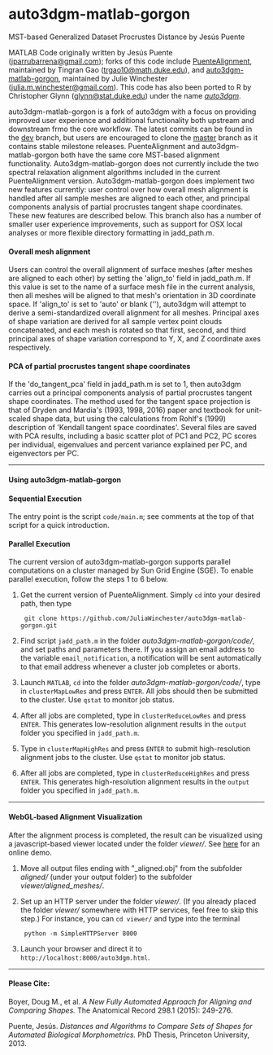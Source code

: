# auto3dgm-matlab-gorgon
MST-based Generalized Dataset Procrustes Distance by Jesús Puente

MATLAB Code originally written by Jesús Puente (jparrubarrena@gmail.com); forks of this code include [PuenteAlignment](https://github.com/trgao10/PuenteAlignment), maintained by Tingran Gao (trgao10@math.duke.edu), and [auto3dgm-matlab-gorgon](https://github.com/JuliaWinchester/auto3dgm-matlab-gorgon), maintained by Julie Winchester (julia.m.winchester@gmail.com). This code has also been ported to R by Christopher Glynn (glynn@stat.duke.edu) under the name [*auto3dgm*](https://stat.duke.edu/~sayan/auto3dgm/).

auto3dgm-matlab-gorgon is a fork of auto3dgm with a focus on providing improved user experience and additional functionality both upstream and downstream frmo the core workflow. The latest commits can be found in the [dev](https://github.com/JuliaWinchester/auto3dgm-matlab-gorgon/tree/dev) branch, but users are encouraged to clone the [master](https://github.com/JuliaWinchester/auto3dgm-matlab-gorgon) branch as it contains stable milestone releases. PuenteAlignment and auto3dgm-matlab-gorgon both have the same core MST-based alignment functionality. Auto3dgm-matlab-gorgon does not currently include the two spectral relaxation alignment algorithms included in the current PuenteAlignment version. Auto3dgm-matlab-gorgon does implement two new features currently: user control over how overall mesh alignment is handled after all sample meshes are aligned to each other, and principal components analysis of partial procrustes tangent shape coordinates. These new features are described below. This branch also has a number of smaller user experience improvements, such as support for OSX local analyses or more flexible directory formatting in jadd_path.m.

#### Overall mesh alignment

Users can control the overall alignment of surface meshes (after meshes are aligned to each other) by setting the 'align_to' field in jadd_path.m. If this value is set to the name of a surface mesh file in the current analysis, then all meshes will be aligned to that mesh's orientation in 3D coordinate space. If 'align_to' is set to 'auto' or blank (''), auto3dgm will attempt to derive a semi-standardized overall alignment for all meshes. Principal axes of shape variation are derived for all sample vertex point clouds concatenated, and each mesh is rotated so that first, second, and third principal axes of shape variation correspond to Y, X, and Z coordinate axes respectively.

#### PCA of partial procrustes tangent shape coordinates

If the 'do_tangent_pca' field in jadd_path.m is set to 1, then auto3dgm carries out a principal components analysis of partial procrustes tangent shape coordinates.  The method used for the tangent space projection is that of Dryden and Mardia's (1993, 1998, 2016) paper and textbook for unit-scaled shape data, but using the calculations from Rohlf's (1999) description of 'Kendall tangent space coordinates'. Several files are saved with PCA results, including a basic scatter plot of PC1 and PC2, PC scores per individual, eigenvalues and percent variance explained per PC, and eigenvectors per PC.

-----------

#### Using auto3dgm-matlab-gorgon

#### Sequential Execution
The entry point is the script `code/main.m`; see comments at the top of that script for a quick introduction. 

#### Parallel Execution
The current version of auto3dgm-matlab-gorgon supports parallel computations on a cluster managed by Sun Grid Engine (SGE). To enable parallel execution, follow the steps 1 to 6 below.

1. Get the current version of PuenteAlignment. Simply `cd` into your desired path, then type

        git clone https://github.com/JuliaWinchester/auto3dgm-matlab-gorgon.git
        
2. Find script `jadd_path.m` in the folder *auto3dgm-matlab-gorgon/code/*, and set paths and parameters there. If you assign an email address to the variable `email_notification`, a notification will be sent automatically to that email address whenever a cluster job completes or aborts.
3. Launch `MATLAB`, `cd` into the folder *auto3dgm-matlab-gorgon/code/*, type in `clusterMapLowRes` and press `ENTER`. All jobs should then be submitted to the cluster. Use `qstat` to monitor job status.
4. After all jobs are completed, type in `clusterReduceLowRes` and press `ENTER`. This generates low-resolution alignment results in the `output` folder you specified in `jadd_path.m`.
5. Type in `clusterMapHighRes` and press `ENTER` to submit high-resolution alignment jobs to the cluster. Use `qstat` to monitor job status.
6. After all jobs are completed, type in `clusterReduceHighRes` and press `ENTER`. This generates high-resolution alignment results in the `output` folder you specified in ```jadd_path.m```.

-----------
#### WebGL-based Alignment Visualization
After the alignment process is completed, the result can be visualized using a javascript-based viewer located under the folder *viewer/*. See [here](http://www.math.duke.edu/~trgao10/research/auto3dgm.html) for an online demo.

1. Move all output files ending with "_aligned.obj" from the subfolder *aligned/* (under your output folder) to the subfolder *viewer/aligned_meshes/*.
2. Set up an HTTP server under the folder *viewer/*. (If you already placed the folder *viewer/* somewhere with HTTP services, feel free to skip this step.) For instance, you can `cd viewer/` and type into the terminal

        python -m SimpleHTTPServer 8000

3. Launch your browser and direct it to `http://localhost:8000/auto3dgm.html`.

-----------
#### Please Cite:

Boyer, Doug M., et al. *A New Fully Automated Approach for Aligning and Comparing Shapes.* The Anatomical Record 298.1 (2015): 249-276.

Puente, Jesús. *Distances and Algorithms to Compare Sets of Shapes for Automated Biological Morphometrics.* PhD Thesis, Princeton University, 2013.
